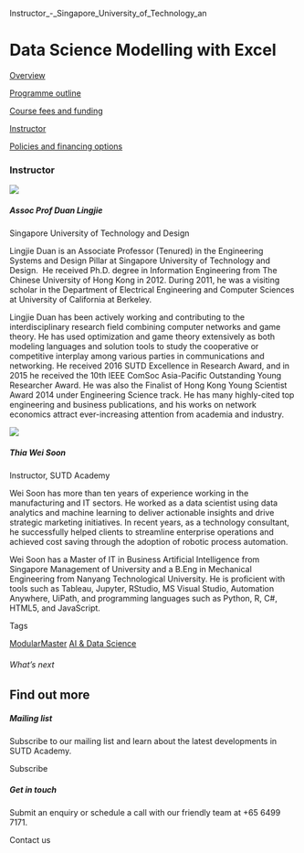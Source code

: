 Instructor_-_Singapore_University_of_Technology_an



Data Science Modelling with Excel
=================================

[Overview](/course/data-science-modelling-with-excel/#tabs)

[Programme outline](/course/data-science-modelling-with-excel/programme-outline/#tabs)

[Course fees and funding](/course/data-science-modelling-with-excel/course-fees-and-funding/#tabs)

[Instructor](/course/data-science-modelling-with-excel/instructor/#tabs)

[Policies and financing options](/course/data-science-modelling-with-excel/policies-and-financing-options/#tabs)

### Instructor



![](https://www.sutd.edu.sg/wp-content/uploads/2024/12/lingjie_6902856_8183423.png?w=223)

##### **Assoc Prof Duan Lingjie**

Singapore University of Technology and Design

Lingjie Duan is an Associate Professor (Tenured) in the Engineering Systems and Design Pillar at Singapore University of Technology and Design.  He received Ph.D. degree in Information Engineering from The Chinese University of Hong Kong in 2012. During 2011, he was a visiting scholar in the Department of Electrical Engineering and Computer Sciences at University of California at Berkeley.

Lingjie Duan has been actively working and contributing to the interdisciplinary research field combining computer networks and game theory. He has used optimization and game theory extensively as both modeling languages and solution tools to study the cooperative or competitive interplay among various parties in communications and networking. He received 2016 SUTD Excellence in Research Award, and in 2015 he received the 10th IEEE ComSoc Asia-Pacific Outstanding Young Researcher Award. He was also the Finalist of Hong Kong Young Scientist Award 2014 under Engineering Science track. He has many highly-cited top engineering and business publications, and his works on network economics attract ever-increasing attention from academia and industry.

![](https://www.sutd.edu.sg/wp-content/uploads/2024/12/thia-wei-soon_4914136.jpg?w=207)

##### **Thia Wei Soon**

Instructor, SUTD Academy

Wei Soon has more than ten years of experience working in the manufacturing and IT sectors. He worked as a data scientist using data analytics and machine learning to deliver actionable insights and drive strategic marketing initiatives. In recent years, as a technology consultant, he successfully helped clients to streamline enterprise operations and achieved cost saving through the adoption of robotic process automation.

Wei Soon has a Master of IT in Business Artificial Intelligence from Singapore Management of University and a B.Eng in Mechanical Engineering from Nanyang Technological University. He is proficient with tools such as Tableau, Jupyter, RStudio, MS Visual Studio, Automation Anywhere, UiPath, and programming languages such as Python, R, C#, HTML5, and JavaScript.

Tags

[ModularMaster](/admissions/academy/courses-and-modules/?academy-type-course=792)
[AI & Data Science](/admissions/academy/courses-and-modules/?discipline=782)

###### What’s next

Find out more
-------------

##### Mailing list

Subscribe to our mailing list and learn about the latest developments in SUTD Academy.

Subscribe

##### Get in touch

Submit an enquiry or schedule a call with our friendly team at +65 6499 7171.

Contact us

